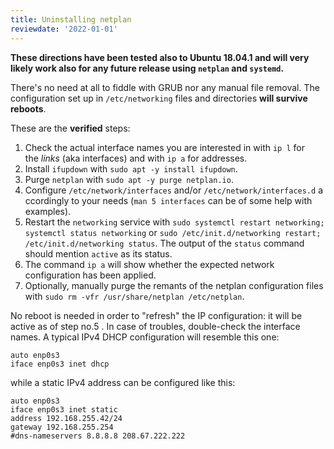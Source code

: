 ```yaml
---
title: Uninstalling netplan
reviewdate: '2022-01-01'
---
```


**These directions have been tested also to Ubuntu 18.04.1 and will very likely work also for any future release using `netplan` and `systemd`.**

There's no need at all to fiddle with GRUB nor any manual file removal. The configuration set up in `/etc/networking` files and directories **will survive reboots**.

These are the **verified** steps:

1.  Check the actual interface names you are interested in with `ip l` for the _links_ (aka interfaces) and with `ip a` for addresses.
2.  Install `ifupdown` with `sudo apt -y install ifupdown`.
3.  Purge `netplan` with `sudo apt -y purge netplan.io`.
4.  Configure `/etc/network/interfaces` and/or `/etc/network/interfaces.d` accordingly to your needs (`man 5 interfaces` can be of some help with examples).
5.  Restart the `networking` service with `sudo systemctl restart networking; systemctl status networking` or `sudo /etc/init.d/networking restart; /etc/init.d/networking status`. The output of the `status` command should mention `active` as its status.
6.  The command `ip a` will show whether the expected network configuration has been applied.
7.  Optionally, manually purge the remants of the netplan configuration files with `sudo rm -vfr /usr/share/netplan /etc/netplan`.

No reboot is needed in order to "refresh" the IP configuration: it will be active as of step no.5 . In case of troubles, double-check the interface names. A typical IPv4 DHCP configuration will resemble this one:

    auto enp0s3
    iface enp0s3 inet dhcp

while a static IPv4 address can be configured like this:

    auto enp0s3
    iface enp0s3 inet static
    address 192.168.255.42/24
    gateway 192.168.255.254
    #dns-nameservers 8.8.8.8 208.67.222.222

